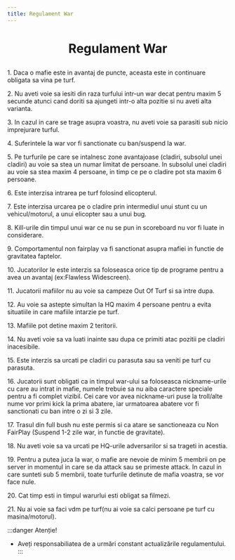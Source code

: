 ```yaml
---
title: Regulament War
---
```


# <span class="header-font"><center>Regulament War</center></span>

##

<span class="title-font">1. Daca o mafie este in avantaj de puncte, aceasta este in continuare obligata sa vina pe turf.</span>

<span class="title-font">2. Nu aveti voie sa iesiti din raza turfului intr-un war decat pentru maxim 5 secunde atunci cand doriti sa ajungeti intr-o alta pozitie si nu aveti alta varianta.</span>

<span class="title-font">3. In cazul in care se trage asupra voastra, nu aveti voie sa parasiti sub nicio imprejurare turful.</span>

<span class="title-font">4. Suferintele la war vor fi sanctionate cu ban/suspend la war.</span>

<span class="title-font">5. Pe turfurile pe care se intalnesc zone avantajoase (cladiri, subsolul unei cladiri) au voie sa stea un numar limitat de persoane. In subsolul unei cladiri au voie sa stea maxim 4 persoane, in timp ce pe o cladire pot sta maxim 6 persoane.</span>

<span class="title-font">6. Este interzisa intrarea pe turf folosind elicopterul.</span>

<span class="title-font">7. Este interzisa urcarea pe o cladire prin intermediul unui stunt cu un vehicul/motorul, a unui elicopter sau a unui bug.</span>

<span class="title-font">8. Kill-urile din timpul unui war ce nu se pun in scoreboard nu vor fi luate in considerare.</span>

<span class="title-font">9. Comportamentul non fairplay va fi sanctionat asupra mafiei in functie de gravitatea faptelor.</span>

<span class="title-font">10. Jucatorilor le este interzis sa foloseasca orice tip de programe pentru a avea un avantaj (ex:Flawless Widescreen).</span>

<span class="title-font">11. Jucatorii mafiilor nu au voie sa campeze Out Of Turf si sa intre dupa.</span>

<span class="title-font">12. Au voie sa astepte simultan la HQ maxim 4 persoane pentru a evita situatiile in care mafiile intarzie pe turf.</span>

<span class="title-font">13. Mafiile pot detine maxim 2 teritorii.</span>

<span class="title-font">14. Nu aveti voie sa va luati inainte sau dupa ce primiti atac pozitii pe cladiri inacesibile.</span>

<span class="title-font">15. Este interzis sa urcati pe cladiri cu parasuta sau sa veniti pe turf cu parasuta.</span>

<span class="title-font">16. Jucatorii sunt obligati ca in timpul war-ului sa foloseasca nickname-urile cu care au intrat in mafie, numele trebuie sa nu aiba caractere speciale pentru a fi complet vizibil. Cei care vor avea nickname-uri puse la troll/alte nume vor primi kick la prima abatere, iar urmatoarea abatere vor fi sanctionati cu ban intre o zi si 3 zile.</span>

<span class="title-font">17. Trasul din full bush nu este permis si ca atare se sanctioneaza cu Non FairPlay (Suspend 1-2 zile war, in functie de gravitate).

<span class="title-font">18. Nu aveti voie sa va urcati pe HQ-urile adversarilor si sa trageti in acestia.</span>

<span class="title-font">19. Pentru a putea juca la war, o mafie are nevoie de minim 5 membrii on pe server in momentul in care se da attack sau se primeste attack. In cazul in care sunteti sub 5 membrii, toate turfurile detinute de mafia voastra, se vor face nule.</span>

<span class="title-font">20. Cat timp esti in timpul warurlui esti obligat sa filmezi.</span>

<span class="title-font">21. Nu ai voie sa faci vdm pe turf(nu ai voie sa calci persoane pe turf cu masina/motorul).</span>

:::danger Atenție!
- Aveți responsabiliatea de a urmări constant actualizările regulamentului.
:::